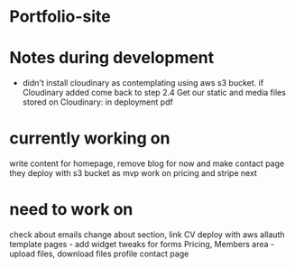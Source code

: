 # Portfolio-site

# Notes during development
* didn't install cloudinary as contemplating using aws s3 bucket. if Cloudinary added come back to step 2.4 Get our static and media files stored on Cloudinary: in deployment pdf

# currently working on

write content for homepage, remove blog for now and make contact page
they deploy with s3 bucket as mvp
work on pricing and stripe next


# need to work on
check about emails
change about section, link CV
deploy with aws
allauth template pages - add widget tweaks for forms
Pricing,
Members area - upload files, download files
profile
contact page